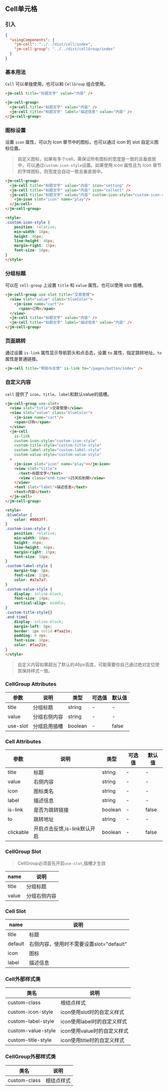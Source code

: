 ## Cell单元格

### 引入

```json
{
  "usingComponents": {
    "jm-cell": "../../dist/cell/index",
    "jm-cell-group": "../../dist/cellGroup/index"
  }
}
```

### 基本用法

`Cell` 可以单独使用，也可以和 `CellGroup` 组合使用。

```html
<jm-cell title="标题文字" value="内容" />

<jm-cell-group>
  <jm-cell title="标题文字" value="内容" />
  <jm-cell title="标题文字" label="描述信息" value="内容" />
</jm-cell-group>
```

### 图标设置

设置 `icon` 属性，可以为 Icon 章节中的图标，也可以通过 icon 的 slot 自定义图标位置。

> 自定义图标，如果有多个cell，需保证所有图标的宽度是一致的且垂直居中，可以通过`custom-icon-style`设置。如果使用 icon 属性且为 Icon 章节的字体图标，则宽度会自动一致且垂直居中。

```html
<jm-cell-group>
  <jm-cell title="标题文字" value="内容" icon="setting" />
  <jm-cell title="标题文字" value="内容" icon="collect" />
  <jm-cell title="标题文字" value="内容" custom-icon-style="custom-icon-style">
    <jm-icon slot="icon" name="play"/>
  </jm-cell>
</jm-cell-group>

<style>
.custom-icon-style {
    position: relative;
    min-width: 18px;
    height: 46px;
    line-height: 46px;
    margin-right: 15px;
    font-size: 18px;
}
</style>
```

### 分组标题

可以在 `cell-group` 上设置 `title` 和 `value` 属性。也可以使用 slot 插槽。

```html
<jm-cell-group use-slot title="交易管理">
  <view slot="value" class="blueColor">
    <jm-icon name="cart"/>
      <span>订购</span>
  </view>
  <jm-cell title="标题文字" value="内容" />
  <jm-cell title="标题文字" label="描述信息" value="内容" />
</jm-cell-group>
```

### 页面跳转

通过设置 `is-link` 属性显示导航箭头和点击态，设置 `to` 属性，指定跳转地址。`to` 属性是普通链接。

```html
<jm-cell title="帮助与反馈" is-link to="/pages/button/index" />
```

### 自定义内容

`cell` 提供了 `icon`、`title`、`label`和默认value的插槽。

```html
<jm-cell-group use-slot>
  <view slot="title">交易管理</view>
  <view slot="value" class="blueColor">
    <jm-icon name="cart"/>
    <span>订购</span>
  </view>
  <jm-cell 
    is-link 
    custom-icon-style="custom-icon-style"
    custom-title-style="custom-title-style"
    custom-label-style="custom-label-style"
    custom-value-style="custom-value-style"
  >
    <jm-icon slot="icon" name="play"></jm-icon>
    <view slot="title">
      <text>标题文字</text>
      <view class="end-time">25天后到期</view>
    </view>
    <text slot="label">描述信息</text>
    <text>内容</text>
  </jm-cell>
</jm-cell-group>

<style>
.blueColor {
    color: #0083ff;
}
.custom-icon-style {
    position: relative;
    min-width: 18px;
    height: 46px;
    line-height: 46px;
    margin-right: 15px;
    font-size: 18px;
}
.custom-label-style {
    margin-top: 3px;
    font-size: 12px;
    color: #a7a7a7;
}
.custom-value-style {
    display: inline-block;
    font-size: 14px;
    vertical-align: middle;
}
.custom-title-style{}
.end-time{
    display: inline-block;
    margin-left: 8px;
    border: 1px solid #faa21e;
    padding: 0 4px;
    font-size: 10px;
    color: #faa21e;
}
</style>
```

> 自定义内容如果超出了默认的46px高度，可能需要你自己通过绝对定位使其保持样式一致。

### CellGroup Attributes

| 参数      | 说明                                 | 类型      | 可选值       | 默认值   |
|---------- |------------------------------------ |---------- |------------- |-------- |
| title | 分组标题 | string | - | - |
| value | 分组右侧内容 | string | - | - |
| use-slot | 分组启用插槽 | boolean | - | false |

### Cell Attributes

| 参数      | 说明                                 | 类型      | 可选值       | 默认值   |
|---------- |------------------------------------ |---------- |------------- |-------- |
| title | 标题 | string | - | - |
| value | 右侧内容 | string | - | - |
| icon | 图标类名 | string | - | - |
| label | 描述信息 | string | - | - |
| is-link | 是否为跳转链接 | boolean | - | false |
| to | 跳转地址 | string | - | - |
| clickable | 开启点击反馈,is-link默认开启 | boolean | - | false |

### CellGroup Slot

> CellGroup必须首先开启`use-slot`,插槽才生效

| name      | 说明       |
|------------- |----------- |
| title | 分组标题 |
| value | 分组右侧内容 |

### Cell Slot
| name      | 说明       |
|------------- |----------- |
| title | 标题 |
| default | 右侧内容，使用时不需要设置slot="default" |
| icon | 图标 |
| label | 描述信息 |

### Cell外部样式类

| 类名     | 说明                |
|---------|---------------------|
| custom-class | 根结点样式 |
| custom-icon-style | icon使用slot时的自定义样式 |
| custom-label-style | icon使用label时的自定义样式 |
| custom-value-style | icon使用value时的自定义样式 |
| custom-title-style | icon使用title时的自定义样式 |

### CellGroup外部样式类

| 类名     | 说明                |
|---------|---------------------|
| custom-class | 根结点样式 |